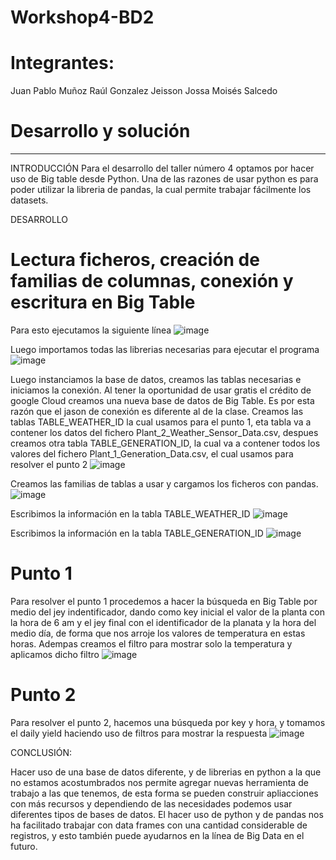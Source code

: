 # Workshop4-BD2

# Integrantes:

Juan Pablo Muñoz
Raúl Gonzalez
Jeisson Jossa
Moisés Salcedo

# Desarrollo y solución
------------------------------

INTRODUCCIÓN
Para el desarrollo del taller número 4 optamos por hacer uso de Big table desde Python. Una de las razones de usar python es para poder utilizar la libreria de pandas, la cual permite trabajar fácilmente los datasets. 

DESARROLLO

# Lectura ficheros, creación de familias de columnas, conexión y escritura en Big Table
Para esto ejecutamos la siguiente línea
![image](https://user-images.githubusercontent.com/53981601/138381464-e73f0535-3339-4b8e-8ede-59418c749be4.png)

Luego importamos todas las librerias necesarias para ejecutar el programa 
![image](https://user-images.githubusercontent.com/53981601/138381521-4559920d-32fe-4fd0-adb1-c51f91f3f7d2.png)

Luego instanciamos la base de datos, creamos las tablas necesarias e iniciamos la conexión. Al tener la oportunidad de usar gratis el crédito de google Cloud creamos una nueva base de datos de Big Table. Es por esta razón que el jason de conexión es diferente al de la clase. Creamos las tablas TABLE_WEATHER_ID la cual usamos para el punto 1, eta tabla va a contener los datos del fichero Plant_2_Weather_Sensor_Data.csv, despues creamos otra tabla TABLE_GENERATION_ID, la cual va a contener todos los valores del fichero Plant_1_Generation_Data.csv, el cual usamos para resolver el punto 2
![image](https://user-images.githubusercontent.com/53981601/138381910-c418966e-40cd-40c0-8c46-610e26d453e8.png)

Creamos las familias de tablas a usar y cargamos los ficheros con pandas.
![image](https://user-images.githubusercontent.com/53981601/138382620-6cd3c53c-f71d-4324-8ad0-3e6882cba3fa.png)

Escribimos la información en la tabla TABLE_WEATHER_ID
![image](https://user-images.githubusercontent.com/53981601/138382392-87c4f193-8563-4cb3-81a4-65d7ccb7657f.png)

Escribimos la información en la tabla TABLE_GENERATION_ID
![image](https://user-images.githubusercontent.com/53981601/138382695-b531ea5b-1186-495f-b95f-df45b4e79e13.png)

# Punto 1
Para resolver el punto 1 procedemos a hacer la búsqueda en Big Table por medio del jey indentificador, dando como key inicial el valor de la planta con la hora de 6 am y el jey final con el identificador de la planata y la hora del medio día, de forma que nos arroje los valores de temperatura en estas horas. Adempas creamos el filtro para mostrar solo la temperatura y aplicamos dicho filtro
![image](https://user-images.githubusercontent.com/53981601/138383411-900cd8b2-b680-49de-a44b-3122779e4ecc.png)

# Punto 2
Para resolver el punto 2, hacemos una búsqueda por key y hora, y tomamos el daily yield haciendo uso de filtros para mostrar la respuesta
![image](https://user-images.githubusercontent.com/53981601/138383533-25f889f3-170a-4e4a-9394-2e36c94ee195.png)

CONCLUSIÓN:

Hacer uso de una base de datos diferente, y de librerias en python a la que no estamos acostumbrados nos permite agregar nuevas herramienta de trabajo a las que tenemos, de esta forma se pueden construir apliacciones con más recursos y dependiendo de las necesidades podemos usar diferentes tipos de bases de datos. El hacer uso de python y de pandas nos ha facilitado trabajar con data frames con una cantidad considerable de registros, y esto también puede ayudarnos en la línea de Big Data en el futuro.



